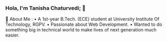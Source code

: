 ### Hola, I'm Tanisha Chaturvedi; 👋

🤔 About Me :
• A 1st-year B.Tech. (ECE) student at University Institute Of Technology, RGPV.
• Passionate about Web Development.
• Wanted to do something big in technical world to make lives of next generation much easier.












